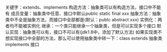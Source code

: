 关键字：extends、implements
构造方法：抽象类可以有构造方法，接口中不能有
成员变量：抽象类中任意、接口中默认public static final xxx
抽象方法：抽象类中不全是抽象方法，而接口中全部都是(默认：publc abstract xxx)
实例化：两者均不能被实例化
继承：一个类只能继承一个抽象类，但是可以实现多个接口
默认实现：抽象类可以有，接口不可以有(jdk1.8中，添加了默认方法)
如果实现类不想实现接口中全部的方法，那么可以使用抽象类中转一下：class extends 抽象类 implements 接口